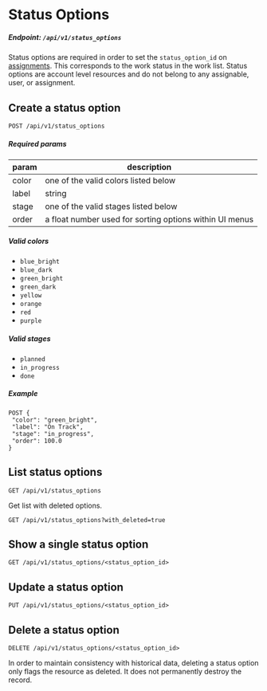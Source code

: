 # Status Options
 ##### Endpoint: `/api/v1/status_options`
 Status options are required in order to set the `status_option_id` on [assignments](). This corresponds to the work status in the work list. Status options are account level resources and do not belong to any assignable, user, or assignment.
 ## Create a status option
 ```
POST /api/v1/status_options
```
 ##### Required params
 | param | description |
| ------ | --------- |
| color | one of the valid colors listed below |
| label | string |
| stage | one of the valid stages listed below |
| order | a float number used for sorting options within UI menus |
 ##### Valid colors
 - `blue_bright`
- `blue_dark`
- `green_bright`
- `green_dark`
- `yellow`
- `orange`
- `red`
- `purple`
 ##### Valid stages
 - `planned`
- `in_progress`
- `done`
 ##### Example
 ```
POST {
  "color": "green_bright",
  "label": "On Track",
  "stage": "in_progress",
  "order": 100.0
}
```
 ## List status options
 ```
GET /api/v1/status_options
```
 Get list with deleted options.
 ```
GET /api/v1/status_options?with_deleted=true
```
 ## Show a single status option
 ```
GET /api/v1/status_options/<status_option_id>
```
 ## Update a status option
 ```
PUT /api/v1/status_options/<status_option_id>
```
 ## Delete a status option
 ```
DELETE /api/v1/status_options/<status_option_id>
```
 In order to maintain consistency with historical data, deleting a status option only flags the resource as deleted. It does not permanently destroy the record.

